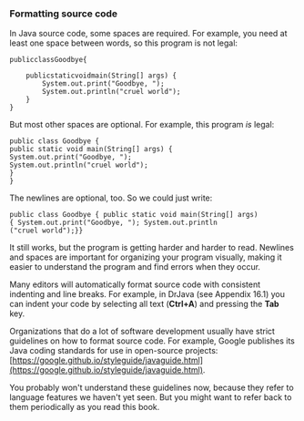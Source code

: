###  Formatting source code


In Java source code, some spaces are required.
For example, you need at least one space between words, so this program is not legal:

```code
publicclassGoodbye{

    publicstaticvoidmain(String[] args) {
        System.out.print("Goodbye, ");
        System.out.println("cruel world");
    }
}
```

But most other spaces are optional.
For example, this program *is* legal:

```code
public class Goodbye {
public static void main(String[] args) {
System.out.print("Goodbye, ");
System.out.println("cruel world");
}
}
```

The newlines are optional, too.
So we could just write:

```code
public class Goodbye { public static void main(String[] args)
{ System.out.print("Goodbye, "); System.out.println
("cruel world");}}
```

It still works, but the program is getting harder and harder to read.
Newlines and spaces are important for organizing your program visually, making it easier to understand the program and find errors when they occur.

Many editors will automatically format source code with consistent indenting and line breaks.
For example, in DrJava (see Appendix 16.1) you can indent your code by selecting all text (**Ctrl+A**) and pressing the **Tab** key.






Organizations that do a lot of software development usually have strict guidelines on how to format source code.
For example, Google publishes its Java coding standards for use in open-source projects: [https://google.github.io/styleguide/javaguide.html](https://google.github.io/styleguide/javaguide.html).

You probably won't understand these guidelines now, because they refer to language features we haven't yet seen.
But you might want to refer back to them periodically as you read this book.